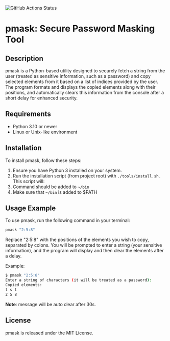 ![GitHub Actions Status](https://github.com/rydzewski-tomasz/pmask/actions/workflows/tests.yml/badge.svg)

# pmask: Secure Password Masking Tool

## Description
pmask is a Python-based utility designed to securely fetch a string from the user (treated as sensitive information, such as a password) and copy selected elements from it based on a list of indices provided by the user. The program formats and displays the copied elements along with their positions, and automatically clears this information from the console after a short delay for enhanced security.

## Requirements
- Python 3.10 or newer
- Linux or Unix-like environment

## Installation
To install pmask, follow these steps:
1. Ensure you have Python 3 installed on your system.
2. Run the installation script (from project root) with `./tools/install.sh`. This script will:
3. Command should be added to `~/bin`
4. Make sure that `~/bin` is added to $PATH

## Usage Example
To use pmask, run the following command in your terminal:
```bash
pmask "2:5:8"
```
Replace "2:5:8" with the positions of the elements you wish to copy, separated by colons. You will be prompted to enter a string (your sensitive information), and the program will display and then clear the elements after a delay.

Example:
```bash
$ pmask "2:5:8"
Enter a string of characters (it will be treated as a password):
Copied elements: 
t s t
2 5 8
```

**Note**: message will be auto clear after 30s.

## License
pmask is released under the MIT License.
